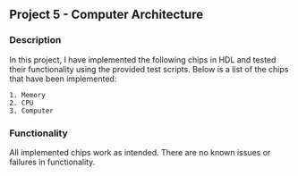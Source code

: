 ## Project 5 - Computer Architecture

### Description

In this project, I have implemented the following chips in HDL and tested their functionality using the provided test scripts. Below is a list of the chips that have been implemented: 

	1. Memory
    2. CPU
    3. Computer
	

### Functionality

All implemented chips work as intended. There are no known issues or failures in functionality. 
